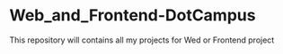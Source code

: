 # Web_and_Frontend-DotCampus
This repository will contains all my projects for Wed or Frontend project 
